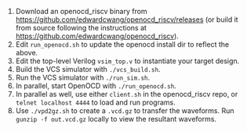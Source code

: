 1. Download an openocd_riscv binary from https://github.com/edwardcwang/openocd_riscv/releases (or build it from source following the instructions at https://github.com/edwardcwang/openocd_riscv).
2. Edit `run_openocd.sh` to update the openocd install dir to reflect the above.
3. Edit the top-level Verilog `vsim_top.v` to instantiate your target design.
4. Build the VCS simulator with `./vcs_build.sh`.
5. Run the VCS simulator with `./run_sim.sh`.
6. In parallel, start OpenOCD with `./run_openocd.sh`.
7. In parallel as well, use either `client.sh` in the openocd_riscv repo, or `telnet localhost 4444` to load and run programs.
8. Use `./vpd2gz.sh` to create a `.vcd.gz` to transfer the waveforms. Run `gunzip -f out.vcd.gz` locally to view the resultant waveforms.

